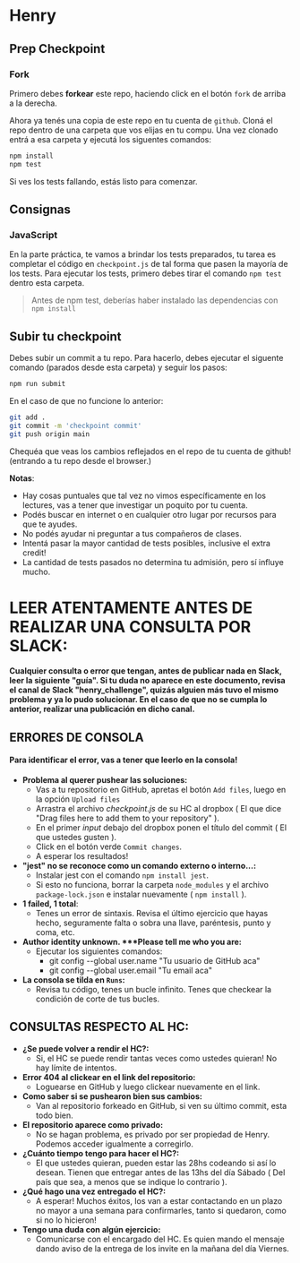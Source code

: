 # Henry

## Prep Checkpoint

### Fork

Primero debes **forkear** este repo, haciendo click en el botón `fork` de arriba a la derecha.

Ahora ya tenés una copia de este repo en tu cuenta de `github`.
Cloná el repo dentro de una carpeta que vos elijas en tu compu. Una vez clonado entrá a esa carpeta y ejecutá los siguentes comandos:

```bash
npm install
npm test
```
Si ves los tests fallando, estás listo para comenzar.

## Consignas

### JavaScript

En la parte práctica, te vamos a brindar los tests preparados, tu tarea es completar el código en `checkpoint.js` de tal forma que pasen la mayoría de los tests. Para ejecutar los tests, primero debes tirar el comando `npm test` dentro esta carpeta.

>Antes de npm test, deberías haber instalado las dependencias con `npm install`

## Subir tu checkpoint

Debes subir un commit a tu repo. Para hacerlo, debes ejecutar el siguente comando (parados desde esta carpeta) y seguir los pasos:

```bash
npm run submit
```

En el caso de que no funcione lo anterior:

```bash
git add .
git commit -m 'checkpoint commit'
git push origin main
```

Chequéa que veas los cambios reflejados en el repo de tu cuenta de github! (entrando a tu repo desde el browser.)

**Notas**:

* Hay cosas puntuales que tal vez no vimos específicamente en los lectures, vas a tener que investigar un poquito por tu cuenta.
* Podés buscar en internet o en cualquier otro lugar por recursos para que te ayudes.
* No podés ayudar ni preguntar a tus compañeros de clases.
* Intentá pasar la mayor cantidad de tests posibles, inclusive el extra credit!
* La cantidad de tests pasados no determina tu admisión, pero sí influye mucho.

# LEER ATENTAMENTE ANTES DE REALIZAR UNA CONSULTA POR SLACK:
#### Cualquier consulta o error que tengan, antes de publicar nada en Slack, leer la siguiente "guía". Si tu duda no aparece en este documento, revisa el canal de Slack "henry_challenge", quizás alguien más tuvo el mismo problema y ya lo pudo solucionar. En el caso de que no se cumpla lo anterior, realizar una publicación en dicho canal.

## ERRORES DE CONSOLA
#### Para identificar el error, vas a tener que leerlo en la consola!

  - __Problema al querer pushear las soluciones:__ 
    - Vas a tu repositorio en GitHub, apretas el botón `Add files`, luego en la opción `Upload files`
    - Arrastra el archivo _checkpoint.js_ de su HC al dropbox ( El que dice "Drag files here to add them to your repository" ).
    - En el primer _input_ debajo del dropbox ponen el título del commit ( El que ustedes gusten ).
    - Click en el botón verde `Commit changes`.
    - A esperar los resultados!
  - __"jest" no se reconoce como un comando externo o interno...:__
    - Instalar jest con el comando `npm install jest`.
    - Si esto no funciona, borrar la carpeta `node_modules` y el archivo `package-lock.json` e instalar nuevamente ( `npm install` ).
  - __1 failed, 1 total__:
    - Tenes un error de sintaxis. Revisa el último ejercicio que hayas hecho, seguramente falta o sobra una llave, paréntesis, punto y coma, etc.
  - __Author identity unknown. ***Please tell me who you are:__
    - Ejecutar los siguientes comandos:
      - git config --global user.name "Tu usuario de GitHub aca"
      - git config --global user.email "Tu email aca"
  - __La consola se tilda en `Runs`:__
    - Revisa tu código, tenes un bucle infinito. Tenes que checkear la condición de corte de tus bucles.

## CONSULTAS RESPECTO AL HC:
  - __¿Se puede volver a rendir el HC?:__
    - Si, el HC se puede rendir tantas veces como ustedes quieran! No hay límite de intentos.
  - __Error 404 al clickear en el link del repositorio:__
    - Loguearse en GitHub y luego clickear nuevamente en el link.
  - __Como saber si se pushearon bien sus cambios:__
    - Van al repositorio forkeado en GitHub, si ven su último commit, esta todo bien. 
  - __El repositorio aparece como privado:__
    - No se hagan problema, es privado por ser propiedad de Henry. Podemos acceder igualmente a corregirlo.
  - __¿Cuánto tiempo tengo para hacer el HC?:__
    - El que ustedes quieran, pueden estar las 28hs codeando si así lo desean. Tienen que entregar antes de las 13hs del día Sábado ( Del país que sea, a menos que se indique lo contrario ).
  - __¿Qué hago una vez entregado el HC?:__
    - A esperar! Muchos éxitos, los van a estar contactando en un plazo no mayor a una semana para confirmarles, tanto si quedaron, como si no lo hicieron!
  - __Tengo una duda con algún ejercicio:__
    - Comunicarse con el encargado del HC. Es quien mando el mensaje dando aviso de la entrega de los invite en la mañana del día Viernes.
